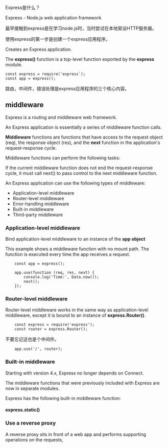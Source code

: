 Express是什么？

Express - Node.js web application framework

最早接触到express是在学习node.js时，当时尝试在本地架设HTTP服务器。

使用express的第一步是创建一个express应用程序。

Creates an Express application.

The **express()** function is a top-level function exported by the **express** module.

    const express = require('express`);
    const app = express();
    
路由，中间件，错误处理是express应用程序的三个核心内容。

## middleware

Express is a routing and middleware web framework.

An Express application is essentially a series of middleware function calls.

**Middleware** functions are functions that have access to the request object (req), the response object (res), and the **next** function in the application's request-response cycle.

Middleware functions can perform the following tasks:

If the current middleware function does not end the request-response cycle, it must call next() to pass control to the next middleware function.

An Express application can use the following types of middleware:

- Application-level middleware
- Router-level middleware
- Error-handling middleware
- Built-in middleware
- Third-party middleware

### Application-level middleware

Bind application-level middleware to an instance of the **app object** 

This example shows a middleware function with no mount path. The function is executed every time the app receives a request.

        const app = express();
        
        app.use(function (req, res, next) {
            console.log('Time:', Data.now());
            next();
        });

### Router-level middleware

Router-level middleware works in the same way as application-level middleware, except it is bound to an instance of **express.Router()**.

        const express = require('express');
        const router = express.Router();
        
不要忘记这也是个中间件。

        app.use('/', router);

### Built-in middleware

Starting with version 4.x, Express no longer depends on Connect.

The middleware functions that were previously included with Express are now in separate modules.

Express has the following built-in middleware function:

#### express.static()


### Use a reverse proxy

A reverse proxy sits in front of a web app and performs supporting operations on the requests, 